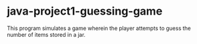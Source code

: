 # java-project1-guessing-game

This program simulates a game wherein the player attempts to guess the
number of items stored in a jar.
